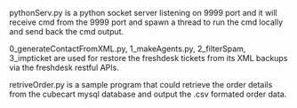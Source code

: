 pythonServ.py is a python socket server listening on 9999 port and it will receive cmd from the 9999 port and spawn a thread to run the cmd locally and send back the cmd output.

0_generateContactFromXML.py, 1_makeAgents.py, 2_filterSpam, 3_impticket are used for restore the freshdesk tickets from its XML backups via the freshdesk restful APIs.

retriveOrder.py is a sample program that could retrieve the order details from the cubecart mysql database and output the .csv formated order data.
